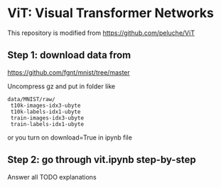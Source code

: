# ViT: Visual Transformer Networks

This repository is modified from https://github.com/peluche/ViT

## Step 1: download data from
https://github.com/fgnt/mnist/tree/master

Uncompress gz and put in folder like
```
data/MNIST/raw/
 t10k-images-idx3-ubyte
 t10k-labels-idx1-ubyte
 train-images-idx3-ubyte 
 train-labels-idx1-ubyte
```
or you turn on download=True in ipynb file

## Step 2: go through vit.ipynb step-by-step
Answer all TODO explanations